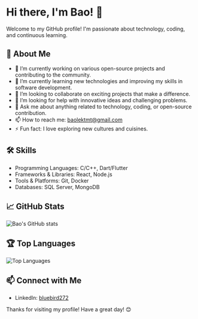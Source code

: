 # Hi there, I'm Bao! 👋

Welcome to my GitHub profile! I'm passionate about technology, coding, and continuous learning.

## 🚀 About Me

- 🔭 I’m currently working on various open-source projects and contributing to the community.
- 🌱 I’m currently learning new technologies and improving my skills in software development.
- 👯 I’m looking to collaborate on exciting projects that make a difference.
- 🤔 I’m looking for help with innovative ideas and challenging problems.
- 💬 Ask me about anything related to technology, coding, or open-source contribution.
- 📫 How to reach me: [baolektmt@gmail.com](mailto:baolektmt@gmail.com)
- ⚡ Fun fact: I love exploring new cultures and cuisines.

## 🛠️ Skills

- Programming Languages: C/C++, Dart/Flutter
- Frameworks & Libraries: React, Node.js
- Tools & Platforms: Git, Docker
- Databases: SQL Server, MongoDB

## 📈 GitHub Stats

![Bao's GitHub stats](https://github-readme-stats.vercel.app/api?username=baobluebird&show_icons=true&theme=radical)

## 🏆 Top Languages

![Top Languages](https://github-readme-stats.vercel.app/api/top-langs/?username=baobluebird&layout=compact&theme=radical)

## 📫 Connect with Me

- LinkedIn: [bluebird272](https://www.linkedin.com/in/bluebird672/)

Thanks for visiting my profile! Have a great day! 😊

